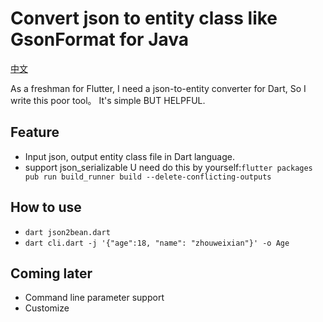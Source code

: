# Convert json to entity class like GsonFormat for Java

[中文](https://github.com/laxian/flutter-gsonformat/blob/master/README.md)

As a freshman for Flutter, I need a json-to-entity converter for Dart, So I write this poor tool。
It's simple BUT HELPFUL.

## Feature

-   Input json, output entity class file in Dart language.
-   support json_serializable
    U need do this by yourself:`flutter packages pub run build_runner build --delete-conflicting-outputs`

## How to use

* `dart json2bean.dart`
* `dart cli.dart -j '{"age":18, "name": "zhouweixian"}' -o
Age`

## Coming later

-   Command line parameter support
-   Customize
